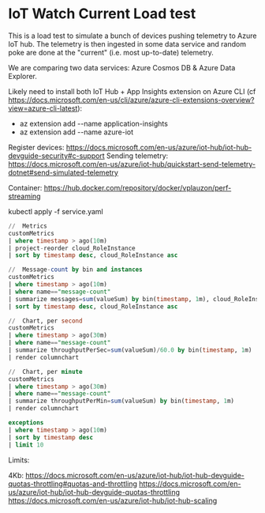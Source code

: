 # IoT Watch Current Load test

This is a load test to simulate a bunch of devices pushing telemetry to Azure IoT hub.  The telemetry is then ingested in some data service and random poke are done at the "current" (i.e. most up-to-date) telemetry.

We are comparing two data services:  Azure Cosmos DB & Azure Data Explorer.

Likely need to install both IoT Hub + App Insights extension on Azure CLI (cf https://docs.microsoft.com/en-us/cli/azure/azure-cli-extensions-overview?view=azure-cli-latest):

*   az extension add --name application-insights
*   az extension add --name azure-iot

Register devices:  https://docs.microsoft.com/en-us/azure/iot-hub/iot-hub-devguide-security#c-support
Sending telemetry:  https://docs.microsoft.com/en-us/azure/iot-hub/quickstart-send-telemetry-dotnet#send-simulated-telemetry

Container:  https://hub.docker.com/repository/docker/vplauzon/perf-streaming

kubectl apply -f service.yaml

```sql
//  Metrics
customMetrics
| where timestamp > ago(10m)
| project-reorder cloud_RoleInstance
| sort by timestamp desc, cloud_RoleInstance asc

//  Message-count by bin and instances
customMetrics
| where timestamp > ago(10m)
| where name=="message-count"
| summarize messages=sum(valueSum) by bin(timestamp, 1m), cloud_RoleInstance
| sort by timestamp desc, cloud_RoleInstance asc

//  Chart, per second
customMetrics
| where timestamp > ago(30m)
| where name=="message-count"
| summarize throughputPerSec=sum(valueSum)/60.0 by bin(timestamp, 1m)
| render columnchart 

//  Chart, per minute
customMetrics
| where timestamp > ago(30m)
| where name=="message-count"
| summarize throughputPerMin=sum(valueSum) by bin(timestamp, 1m)
| render columnchart 

exceptions 
| where timestamp > ago(10m)
| sort by timestamp desc
| limit 10
```

Limits:

4Kb:  https://docs.microsoft.com/en-us/azure/iot-hub/iot-hub-devguide-quotas-throttling#quotas-and-throttling
https://docs.microsoft.com/en-us/azure/iot-hub/iot-hub-devguide-quotas-throttling
https://docs.microsoft.com/en-us/azure/iot-hub/iot-hub-scaling